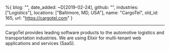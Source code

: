 %{
  blog: "",
  date_added: ~D[2019-02-24],
  github: "",
  industries: ["Logistics"],
  locations: ["Baltimore, MD, USA"],
  name: "CargoTel",
  old_id: 165,
  url: "https://cargotel.com"
}

---

CargoTel provides leading software products to the automotive logistics and transportation industries. We are using Elixir for multi-tenant web applications and services (SaaS).
